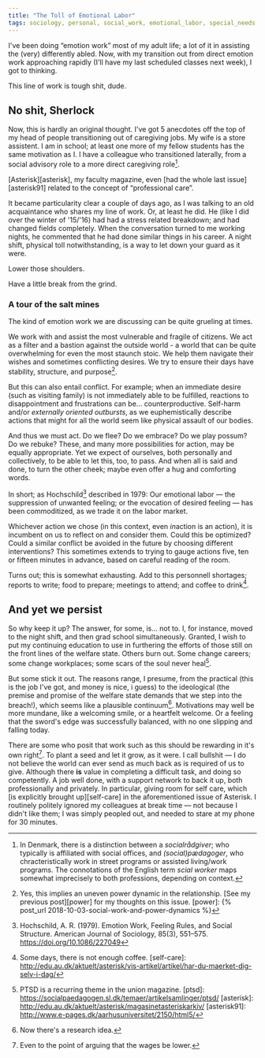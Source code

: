 ```yaml
---
title: "The Toll of Emotional Labor"
tags: sociology, personal, social_work, emotional_labor, special_needs
---
```


I've been doing “emotion work” most of my adult life; a lot of it in assisting the (very) differently abled.
Now, with my transition out from direct emotion work approaching rapidly (I'll have my last scheduled classes next week), I got to thinking.

This line of work is tough shit, dude.

## No shit, Sherlock
Now, this is hardly an original thought. I've got 5 anecdotes off the top of my head of people transitioning out of caregiving jobs.
My wife is a store assistent.
I am in school; at least one more of my fellow students has the same motivation as I.
I have a colleague who transitioned laterally, from a social advisory role to a more direct caregiving role[^1].

[Asterisk][asterisk], my faculty magazine, even [had the whole last issue][asterisk91] related to the concept of “professional care”.

It became particularity clear a couple of days ago, as I was talking to an old acquaintance who shares my line of work.
Or, at least he did.
He (like I did over the winter of '15/'16) had had a stress related breakdown; and had changed fields completely.
When the conversation turned to me working nights, he commented that he had done similar things in his career.
A night shift, physical toll notwithstanding, is a way to let down your guard as it were.

Lower those shoulders.

Have a little break from the grind.

### A tour of the salt mines
The kind of emotion work we are discussing can be quite grueling at times.

We work with and assist the most vulnerable and fragile of citizens.
We act as a filter and a bastion against the outside world - a world that can be quite overwhelming for even the most staunch stoic.
We help them navigate their wishes and sometimes conflicting desires.
We try to ensure their days have stability, structure, and purpose[^2].

But this can also entail conflict.
For example; when an immediate desire (such as visiting family) is not immediately able to be fulfilled, reactions to disappointment and frustrations can be... counterproductive. 
Self-harm and/or *externally oriented outbursts*, as we euphemistically describe actions that might for all the world seem like physical assault of our bodies.

And thus we must act. Do we flee? Do we embrace? Do we play possum? Do we rebuke?
These, and many more possibilities for action, may be equally appropriate.
Yet we expect of ourselves, both personally and collectively, to be able to let this, too, to pass.
And when all is said and done, to turn the other cheek; maybe even offer a hug and comforting words.

In short; as Hochschild[^Hochschild] described in 1979: Our emotional labor — the suppression of unwanted feeling; or the evocation of desired feeling — has been commoditized, as we trade it on the labor market.

Whichever action we chose (in this context, even *in*action is an action), it is incumbent on us to reflect on and consider them.
Could this be optimized? Could a similar conflict be avoided in the future by choosing different interventions?
This sometimes extends to trying to gauge actions five, ten or fifteen minutes in advance, based on careful reading of the room.

Turns out; this is somewhat exhausting. Add to this personnell shortages; reports to write; food to prepare; meetings to attend; and coffee to drink[^7].

## And yet we persist
So why keep it up?
The answer, for some, is... not to.
I, for instance, moved to the night shift, and then grad school simultaneously.
Granted, I wish to put my continuing education to use in furthering the efforts of those still on the front lines of the welfare state.
Others burn out.
Some change careers; some change workplaces; some scars of the soul never heal[^3].

But some stick it out.
The reasons range, I presume, from the practical (this is the job I've got, and money is nice, i guess) to the ideological (the premise and promise of the welfare state demands that we step into the breach!), which seems like a plausible continuum[^4].
Motivations may well be more mundane, like a welcoming smile, or a heartfelt welcome.
Or a feeling that the sword's edge was successfully balanced, with no one slipping and falling today.

There are some who posit that work such as this should be rewarding in it's own right[^6].
To plant a seed and let it grow, as it were.
I call bullshit — I do not believe the world can ever send as much back as is required of us to give.
Although there **is** value in completing a difficult task, and doing so competently.
A job well done, with a support network to back it up, both professionally and privately.
In particular, giving room for self care, which [is explicitly brought up][self-care] in the aforementioned issue of Asterisk.
I routinely politely ignored my colleagues at break time — not because I didn't like them; I was simply peopled out, and needed to stare at my phone for 30 minutes.

[^7]: Some days, there is not enough coffee.
[self-care]: http://edu.au.dk/aktuelt/asterisk/vis-artikel/artikel/har-du-maerket-dig-selv-i-dag/
[^6]: Even to the point of arguing that the wages be lower.
[^Hochschild]: Hochschild, A. R. (1979). Emotion Work, Feeling Rules, and Social Structure. American Journal of Sociology, 85(3), 551–575.  https://doi.org/10.1086/227049
[^4]: Now there's a research idea.
[^3]: PTSD is a recurring theme in the union magazine.
[ptsd]: https://socialpaedagogen.sl.dk/temaer/artikelsamlinger/ptsd/
[asterisk]: http://edu.au.dk/aktuelt/asterisk/magasinetasteriskarkiv/
[asterisk91]: http://www.e-pages.dk/aarhusuniversitet/2150/html5/
[^2]: Yes, this implies an uneven power dynamic in the relationship. [See my previous post][power] for my thoughts on this issue.
[power]: {% post_url 2018-10-03-social-work-and-power-dynamics %}
[^1]: In Denmark, there is a distinction between a *socialrådgiver*; who typically is affiliated with social offices, and *(social)pædagoger*, who chracteristically work in street programs or assisted living/work programs. The connotations of the English term *scial worker* maps somewhat imprecisely to both professions, depending on context.
